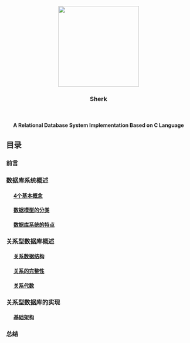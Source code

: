 
<div align="center">

<img width="220px" src="https://github.com/Lvsi-China/Sherk/raw/master/extra/image/sherk.jpeg">

<h3>Sherk</h3>
</br>
<h4>A Relational Database System Implementation Based on C Language</h4>

</div>

## 目录

### 前言

### 数据库系统概述

#### &nbsp;&nbsp;&nbsp;&nbsp;&nbsp; [4个基本概念](https://note.youdao.com/)
#### &nbsp;&nbsp;&nbsp;&nbsp;&nbsp; [数据模型的分类](https://note.youdao.com/)
#### &nbsp;&nbsp;&nbsp;&nbsp;&nbsp; [数据库系统的特点](https://note.youdao.com/)


### 关系型数据库概述

#### &nbsp;&nbsp;&nbsp;&nbsp;&nbsp; [关系数据结构](https://note.youdao.com/)
#### &nbsp;&nbsp;&nbsp;&nbsp;&nbsp; [关系的完整性](https://note.youdao.com/)
#### &nbsp;&nbsp;&nbsp;&nbsp;&nbsp; [关系代数](https://note.youdao.com/)


### 关系型数据库的实现
#### &nbsp;&nbsp;&nbsp;&nbsp;&nbsp; [基础架构](https://note.youdao.com/)

### 总结
